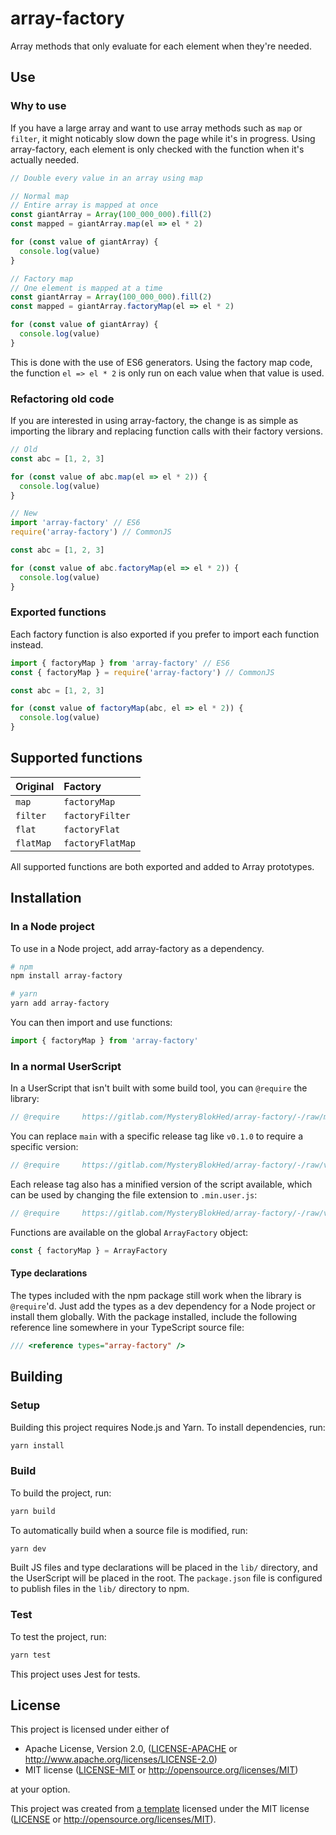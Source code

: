 # array-factory

Array methods that only evaluate for each element when they're needed.

## Use

### Why to use

If you have a large array and want to use array methods such as `map` or `filter`,
it might noticably slow down the page while it's in progress.
Using array-factory, each element is only checked with the function when it's actually needed.

```typescript
// Double every value in an array using map

// Normal map
// Entire array is mapped at once
const giantArray = Array(100_000_000).fill(2)
const mapped = giantArray.map(el => el * 2)

for (const value of giantArray) {
  console.log(value)
}

// Factory map
// One element is mapped at a time
const giantArray = Array(100_000_000).fill(2)
const mapped = giantArray.factoryMap(el => el * 2)

for (const value of giantArray) {
  console.log(value)
}
```

This is done with the use of ES6 generators.
Using the factory map code, the function `el => el * 2` is only run on each value
when that value is used.

### Refactoring old code

If you are interested in using array-factory, the change is as simple as importing the library
and replacing function calls with their factory versions.

```typescript
// Old
const abc = [1, 2, 3]

for (const value of abc.map(el => el * 2)) {
  console.log(value)
}

// New
import 'array-factory' // ES6
require('array-factory') // CommonJS

const abc = [1, 2, 3]

for (const value of abc.factoryMap(el => el * 2)) {
  console.log(value)
}
```

### Exported functions

Each factory function is also exported if you prefer to import each function instead.

```typescript
import { factoryMap } from 'array-factory' // ES6
const { factoryMap } = require('array-factory') // CommonJS

const abc = [1, 2, 3]

for (const value of factoryMap(abc, el => el * 2)) {
  console.log(value)
}
```

## Supported functions

| Original  | Factory          |
| :-------- | :--------------- |
| `map`     | `factoryMap`     |
| `filter`  | `factoryFilter`  |
| `flat`    | `factoryFlat`    |
| `flatMap` | `factoryFlatMap` |

All supported functions are both exported and added to Array prototypes.

## Installation

### In a Node project

To use in a Node project, add array-factory as a dependency.

```sh
# npm
npm install array-factory

# yarn
yarn add array-factory
```

You can then import and use functions:

```javascript
import { factoryMap } from 'array-factory'
```

### In a normal UserScript

In a UserScript that isn't built with some build tool, you can `@require` the library:

```javascript
// @require     https://gitlab.com/MysteryBlokHed/array-factory/-/raw/main/array-factory.user.js
```

You can replace `main` with a specific release tag like `v0.1.0` to require a specific version:

```javascript
// @require     https://gitlab.com/MysteryBlokHed/array-factory/-/raw/v0.1.0/array-factory.user.js
```

Each release tag also has a minified version of the script available,
which can be used by changing the file extension to `.min.user.js`:

```javascript
// @require     https://gitlab.com/MysteryBlokHed/array-factory/-/raw/v0.1.0/array-factory.min.user.js
```

Functions are available on the global `ArrayFactory` object:

```javascript
const { factoryMap } = ArrayFactory
```

#### Type declarations

The types included with the npm package still work when the library is `@require`'d.
Just add the types as a dev dependency for a Node project or install them globally.
With the package installed, include the following reference line somewhere in your TypeScript source file:

```typescript
/// <reference types="array-factory" />
```

## Building

### Setup

Building this project requires Node.js and Yarn.
To install dependencies, run:

```sh
yarn install
```

### Build

To build the project, run:

```sh
yarn build
```

To automatically build when a source file is modified, run:

```sh
yarn dev
```

Built JS files and type declarations will be placed in the `lib/` directory,
and the UserScript will be placed in the root. The `package.json` file is configured
to publish files in the `lib/` directory to npm.

### Test

To test the project, run:

```sh
yarn test
```

This project uses Jest for tests.

## License

This project is licensed under either of

- Apache License, Version 2.0, ([LICENSE-APACHE](LICENSE-APACHE) or
  <http://www.apache.org/licenses/LICENSE-2.0>)
- MIT license ([LICENSE-MIT](LICENSE-MIT) or
  <http://opensource.org/licenses/MIT>)

at your option.

This project was created from [a template](https://gitlab.com/MysteryBlokHed/array-factory)
licensed under the MIT license
([LICENSE](https://gitlab.com/MysteryBlokHed/array-factory/-/blob/main/LICENSE)
or <http://opensource.org/licenses/MIT>).
